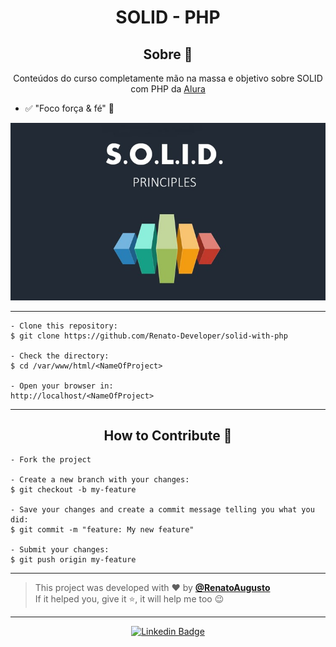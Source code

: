 <h1 align="center">SOLID - PHP</h1>

<h2 align="center">Sobre 📖</h2>
   
   <p align="center">
     Conteúdos do curso completamente mão na massa e objetivo sobre SOLID com PHP da <a href="alura.com.br"> Alura </a>
   </p>

   - ✅ "Foco força & fé" 💪

<img src="assets/img/solid.jpg"/>
<br/>

---

   ```
   - Clone this repository:
   $ git clone https://github.com/Renato-Developer/solid-with-php

   - Check the directory:
   $ cd /var/www/html/<NameOfProject>

   - Open your browser in:
   http://localhost/<NameOfProject>
   ```

---

<h2 align="center">How to Contribute 💪</h2>

   ```
   - Fork the project 

   - Create a new branch with your changes:
   $ git checkout -b my-feature

   - Save your changes and create a commit message telling you what you did:
   $ git commit -m "feature: My new feature"

   - Submit your changes:
   $ git push origin my-feature
   ```

---

   >This project was developed with ❤️ by **[@RenatoAugusto](https://www.linkedin.com/in/renato-augusto-php/)**<br> 
   If it helped you, give it ⭐, it will help me too 😉 

---

   <div align="center">

   [![Linkedin Badge](https://img.shields.io/badge/-Renato%20Augusto-292929?style=flat-square&logo=Linkedin&logoColor=white&link=https://www.linkedin.com/in/renato-augusto-php/)](https://www.linkedin.com/in/renato-augusto-php/)

   </div>




